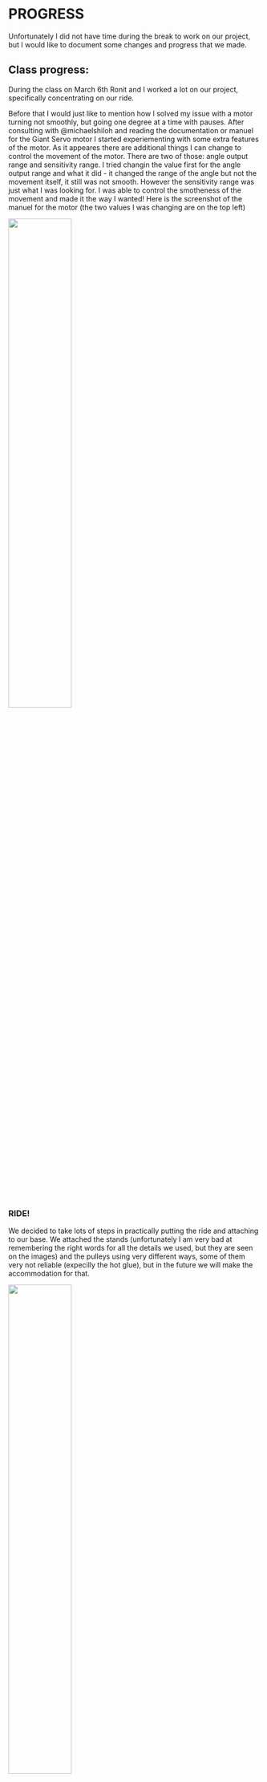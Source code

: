 # PROGRESS

Unfortunately I did not have time during the break to work on our project, but I would like to document some changes and progress that we made.

## Class progress:
During the class on March 6th Ronit and I worked a lot on our project, specifically concentrating on our ride. 

Before that I would just like to mention how I solved my issue with a motor turning not smoothly, but going one degree at a time with pauses. After consulting with @michaelshiloh and reading the documentation or manuel for the Giant Servo motor I started experiementing with some extra features of the motor. As it appeares there are additional things I can change to control the movement of the motor. There are two of those: angle output range and sensitivity range. I tried changin the value first for the angle output range and what it did - it changed the range of the angle but not the movement itself, it still was not smooth. However the sensitivity range was just what I was looking for. I was able to control the smotheness of the movement and made it the way I wanted! Here is the screenshot of the manuel for the motor (the two values I was changing are on the top left)

<img src="https://github.com/lizadat/MachineLab/assets/98390904/674c2927-0b0f-408c-9db7-3eb008dc5e85" width="50%" height="50%">


### RIDE!
We decided to take lots of steps in practically putting the ride and attaching to our base. We attached the stands (unfortunately I am very bad at remembering the right words for all the details we used, but they are seen on the images) and the pulleys using very different ways, some of them very not reliable (expecilly the hot glue), but in the future we will make the accommodation for that. 

<img src="https://github.com/lizadat/MachineLab/assets/98390904/346190ff-ad41-42d5-bbe4-e7acff5a36e7" width="50%" height="50%">

<img src="https://github.com/lizadat/MachineLab/assets/98390904/b55446e3-ddb2-4dcb-9e6e-c3384dfcdff7" width="50%" height="50%">



It took a while to fix the motor to the bottom since the 3D printing was not quite precise. We found a piece of acrylic to put under the motor to level everything and then with the help of screws attached everything to the bottom.

<img src="https://github.com/lizadat/MachineLab/assets/98390904/1129caae-16b6-4025-a937-1809f5c4bcf2" width="50%" height="50%">


We experimented with the rope. First we tried the knitting one, but it is not reliable. We tried the fishing rode but it was hard to fix on the right length and was not what we wanted. Finlly we landed on the orange one which was provided by the professor. It was easy to adjust the length cause we melted the sides and could 'glue' them together.

The challenge came when we tried to attach the car to the rope. We tried to attach it with hot glue, glue for plastic and even melt the rope, but nothing worked. Since we had a tiny hook, we used a thread to attach it to the rope and surprisingly it worked very well. Maybe not super reliable but works for now. 

<img src="https://github.com/lizadat/MachineLab/assets/98390904/5cb196ba-eae7-4876-a18e-600e0e402dbb" width="50%" height="50%">


As a result we were able to make everything work. The car was going around the pulleys, it was turning and we were happy.

<img src="https://github.com/lizadat/MachineLab/assets/98390904/8fbf21a3-6fd5-40df-8b2b-f1bf948c831b" width="50%" height="50%">


Here is video of how it all looks like in the end:

https://github.com/lizadat/MachineLab/assets/98390904/5e60048b-0fe2-466c-a7b6-be9cb3d181a7




We have a lot to work on in the future, but we are finalized with our 2 main concepts!
We will have to:
- print the pulleys to fit the attaching material
- laser cut the cars (we decided to swicth to it from 3D printing) and 3D print the attaching details
- create more clouds and attach them to the frame
- add additional parts to the frame so that we can have more clouds
- to plug in everything and see the movement of the whole project
- to add the holder for one side of the ride stands, so that it is not leaning
